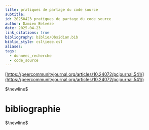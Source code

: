 ```yaml
---
title: pratiques de partage du code source
subtitle: 
id: 20250423_pratiques de partage du code source
author: Damien Belvèze
date: 2025-04-23
link_citations: true
bibliography: biblio/Obsidian.bib
biblio_style: csl\ieee.csl
aliases: 
tags:
  - données_recherche
  - code_source
---
```

[https://peercommunityjournal.org/articles/10.24072/pcjournal.541/](https://peercommunityjournal.org/articles/10.24072/pcjournal.541/)


$\newline$
# bibliographie
$\newline$






